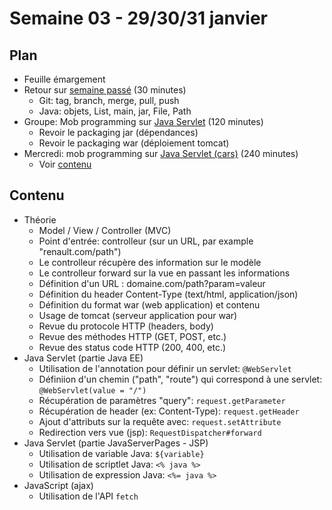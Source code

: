 # Semaine 03 - 29/30/31 janvier

## Plan

- Feuille émargement
- Retour sur [semaine passé](../semaine02/README.md) (30 minutes)
    - Git: tag, branch, merge, pull, push
    - Java: objets, List, main, jar, File, Path
- Groupe: Mob programming sur [Java Servlet](../../exercices/eugenp-javax-servlets) (120 minutes)
    - Revoir le packaging jar (dépendances)
    - Revoir le packaging war (déploiement tomcat)
- Mercredi: mob programming sur [Java Servlet (cars)](../../exercices/dubreuia-cars) (240 minutes)
    - Voir [contenu](#contenu)

## Contenu

- Théorie
    - Model / View / Controller (MVC)
    - Point d'entrée: controlleur (sur un URL, par example "renault.com/path")
    - Le controlleur récupère des information sur le modèle
    - Le controlleur forward sur la vue en passant les informations
    - Définition d'un URL : domaine.com/path?param=valeur
    - Définition du header Content-Type (text/html, application/json)
    - Définition du format war (web application) et contenu
    - Usage de tomcat (serveur application pour war)
    - Revue du protocole HTTP (headers, body)
    - Revue des méthodes HTTP (GET, POST, etc.)
    - Revue des status code HTTP (200, 400, etc.)
- Java Servlet (partie Java EE)
    - Utilisation de l'annotation pour définir un servlet: `@WebServlet`
    - Définiion d'un chemin ("path", "route") qui correspond à une servlet: `@WebServlet(value = "/")`
    - Récupération de paramètres "query": `request.getParameter`
    - Récupération de header (ex: Content-Type): `request.getHeader`
    - Ajout d'attributs sur la requête avec: `request.setAttribute`
    - Redirection vers vue (jsp): `RequestDispatcher#forward`
- Java Servlet (partie JavaServerPages - JSP)
    - Utilisation de variable Java: `${variable}`
    - Utilisation de scriptlet Java: `<% java %>`
    - Utilisation de expression Java: `<%= java %>`
- JavaScript (ajax)
    - Utilisation de l'API `fetch`
